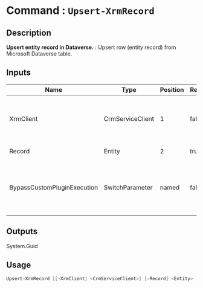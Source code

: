 ﻿# Command : `Upsert-XrmRecord` 

## Description

**Upsert entity record in Dataverse.** : Upsert row (entity record) from Microsoft Dataverse table.

## Inputs

Name|Type|Position|Required|Default|Description
----|----|--------|--------|-------|-----------
XrmClient|CrmServiceClient|1|false|$Global:XrmClient|Xrm connector initialized to target instance. Use latest one by default. (CrmServiceClient)
Record|Entity|2|true||Record (row) to Upsert.
BypassCustomPluginExecution|SwitchParameter|named|false|False|Specify wether involved plugins should be triggered or not during this operation. (Default: False)

## Outputs
System.Guid

## Usage

```Powershell 
Upsert-XrmRecord [[-XrmClient] <CrmServiceClient>] [-Record] <Entity> [-BypassCustomPluginExecution] [<CommonParameters>]
``` 



